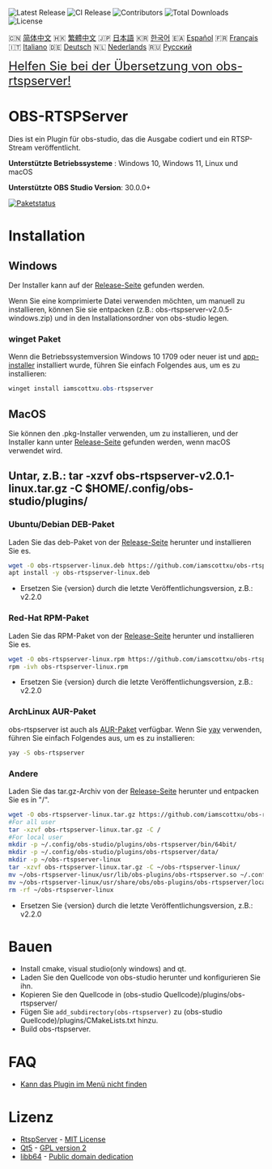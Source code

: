 ![Latest Release](https://img.shields.io/github/v/release/iamscottxu/obs-rtspserver.svg)
![CI Release](https://github.com/iamscottxu/obs-rtspserver/workflows/CI%20Release/badge.svg)
![Contributors](https://img.shields.io/github/contributors/iamscottxu/obs-rtspserver.svg)
![Total Downloads](https://img.shields.io/github/downloads/iamscottxu/obs-rtspserver/total.svg)
![License](https://img.shields.io/github/license/iamscottxu/obs-rtspserver.svg)


🇨🇳 [简体中文](//github.com/iamscottxu/obs-rtspserver/blob/master/README_zh-CN.md)
🇭🇰 [繁體中文](//github.com/iamscottxu/obs-rtspserver/blob/master/README_zh-TW.md)
🇯🇵 [日本語](//github.com/iamscottxu/obs-rtspserver/blob/master/README_ja-JP.md)
🇰🇷 [한국어](//github.com/iamscottxu/obs-rtspserver/blob/master/README_ko-KR.md)
🇪🇦 [Español](//github.com/iamscottxu/obs-rtspserver/blob/master/README_es-ES.md)
🇫🇷 [Français](//github.com/iamscottxu/obs-rtspserver/blob/master/README_fr-FR.md)
🇮🇹 [Italiano](//github.com/iamscottxu/obs-rtspserver/blob/master/README_it-IT.md)
🇩🇪 [Deutsch](//github.com/iamscottxu/obs-rtspserver/blob/master/README_de-DE.md)
🇳🇱 [Nederlands](//github.com/iamscottxu/obs-rtspserver/blob/master/README_nl-NL.md)
🇷🇺 [Русский](//github.com/iamscottxu/obs-rtspserver/blob/master/README_ru-RU.md)

<font size="5">[Helfen Sie bei der Übersetzung von obs-rtspserver!](https://www.transifex.com/scott-xu/obs-rtspserver)</font>

# OBS-RTSPServer

Dies ist ein Plugin für obs-studio, das die Ausgabe codiert und ein RTSP-Stream veröffentlicht.

**Unterstützte Betriebssysteme** : Windows 10, Windows 11, Linux und macOS

**Unterstützte OBS Studio Version**: 30.0.0+

[![Paketstatus](https://repology.org/badge/vertical-allrepos/obs-rtspserver.svg)](https://repology.org/project/obs-rtspserver/versions)

# Installation
## Windows
Der Installer kann auf der [Release-Seite](https://github.com/iamscottxu/obs-rtspserver/releases) gefunden werden.

Wenn Sie eine komprimierte Datei verwenden möchten, um manuell zu installieren, können Sie sie entpacken (z.B.: obs-rtspserver-v2.0.5-windows.zip) und in den Installationsordner von obs-studio legen.

### winget Paket
Wenn die Betriebssystemversion Windows 10 1709 oder neuer ist und [app-installer](https://www.microsoft.com/store/productId/9NBLGGH4NNS1) installiert wurde, führen Sie einfach Folgendes aus, um es zu installieren:

```powershell
winget install iamscottxu.obs-rtspserver
```

## MacOS
Sie können den .pkg-Installer verwenden, um zu installieren, und der Installer kann unter [Release-Seite](https://github.com/iamscottxu/obs-rtspserver/releases) gefunden werden, wenn macOS verwendet wird.

## Untar, z.B.: tar -xzvf obs-rtspserver-v2.0.1-linux.tar.gz -C $HOME/.config/obs-studio/plugins/
### Ubuntu/Debian DEB-Paket
Laden Sie das deb-Paket von der [Release-Seite](https://github.com/iamscottxu/obs-rtspserver/releases) herunter und installieren Sie es.

```bash
wget -O obs-rtspserver-linux.deb https://github.com/iamscottxu/obs-rtspserver/releases/download/{version}/obs-rtspserver-{version}-linux.deb
apt install -y obs-rtspserver-linux.deb
```
* Ersetzen Sie {version} durch die letzte Veröffentlichungsversion, z.B.: v2.2.0

### Red-Hat RPM-Paket
Laden Sie das RPM-Paket von der [Release-Seite](https://github.com/iamscottxu/obs-rtspserver/releases) herunter und installieren Sie es.

```bash
wget -O obs-rtspserver-linux.rpm https://github.com/iamscottxu/obs-rtspserver/releases/download/{version}/obs-rtspserver-{version}-linux.rpm
rpm -ivh obs-rtspserver-linux.rpm
```
* Ersetzen Sie {version} durch die letzte Veröffentlichungsversion, z.B.: v2.2.0

### ArchLinux AUR-Paket
obs-rtspserver ist auch als [AUR-Paket](https://aur.archlinux.org/packages/?O=0&K=obs-rtspserver) verfügbar. Wenn Sie [yay](https://github.com/Jguer/yay) verwenden, führen Sie einfach Folgendes aus, um es zu installieren:

```bash
yay -S obs-rtspserver
```

### Andere
Laden Sie das tar.gz-Archiv von der [Release-Seite](https://github.com/iamscottxu/obs-rtspserver/releases) herunter und entpacken Sie es in "/".

```bash
wget -O obs-rtspserver-linux.tar.gz https://github.com/iamscottxu/obs-rtspserver/releases/download/{version}/obs-rtspserver-{version}-linux.tar.gz
#For all user
tar -xzvf obs-rtspserver-linux.tar.gz -C /
#For local user
mkdir -p ~/.config/obs-studio/plugins/obs-rtspserver/bin/64bit/
mkdir -p ~/.config/obs-studio/plugins/obs-rtspserver/data/
mkdir -p ~/obs-rtspserver-linux
tar -xzvf obs-rtspserver-linux.tar.gz -C ~/obs-rtspserver-linux/
mv ~/obs-rtspserver-linux/usr/lib/obs-plugins/obs-rtspserver.so ~/.config/obs-studio/plugins/obs-rtspserver/bin/64bit/obs-rtspserver.so
mv ~/obs-rtspserver-linux/usr/share/obs/obs-plugins/obs-rtspserver/locale ~/.config/obs-studio/plugins/obs-rtspserver/data/locale
rm -rf ~/obs-rtspserver-linux
```
* Ersetzen Sie {version} durch die letzte Veröffentlichungsversion, z.B.: v2.2.0


# Bauen
* Install cmake, visual studio(only windows) and qt.
* Laden Sie den Quellcode von obs-studio herunter und konfigurieren Sie ihn.
* Kopieren Sie den Quellcode in (obs-studio Quellcode)/plugins/obs-rtspserver/
* Fügen Sie `add_subdirectory(obs-rtspserver)` zu (obs-studio Quellcode)/plugins/CMakeLists.txt hinzu.
* Build obs-rtspserver.

# FAQ
* [Kann das Plugin im Menü nicht finden](https://github.com/iamscottxu/obs-rtspserver/wiki/FAQ#cant-find-the-plugin-in-the-menu)

# Lizenz
* [RtspServer](https://github.com/PHZ76/RtspServer/) - [MIT License](https://github.com/PHZ76/RtspServer/blob/master/LICENSE)
* [Qt5](https://www.qt.io/) - [GPL version 2](https://doc.qt.io/qt-5/licensing.html)
* [libb64](https://sourceforge.net/projects/libb64/) - [Public domain dedication](https://sourceforge.net/p/libb64/git/ci/master/tree/LICENSE)
